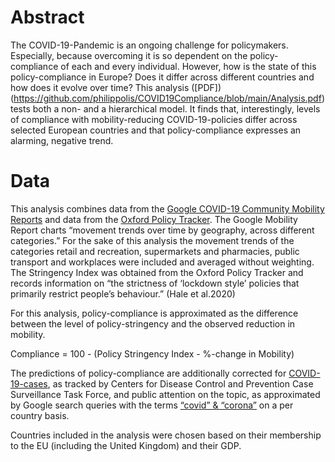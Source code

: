 # Abstract
The COVID-19-Pandemic is an ongoing challenge for policymakers. Especially, because overcoming it is so dependent on the policy-compliance of each and every individual. However, how is the state of this policy-compliance in Europe? Does it differ across different countries and how does it evolve over time? This analysis ([PDF])(https://github.com/philippolis/COVID19Compliance/blob/main/Analysis.pdf) tests both a non- and a hierarchical model. It finds that, interestingly, levels of compliance with mobility-reducing COVID-19-policies differ across selected European countries and that policy-compliance expresses an alarming, negative trend.

# Data
This analysis combines data from the [Google COVID-19 Community Mobility Reports](https://www.google.com/covid19/mobility) and data from the [Oxford Policy Tracker](https://www.bsg.ox.ac.uk/research/research-projects/coronavirus-government-response-tracker). The Google Mobility Report charts “movement trends over time by geography, across different categories.” For the sake of this analysis the movement trends of the categories retail and recreation, supermarkets and pharmacies, public transport and workplaces were included and averaged without weighting. The Stringency Index was obtained from the Oxford Policy Tracker and records information on “the strictness of ‘lockdown style’ policies that primarily restrict people’s behaviour.” (Hale et al.2020)

For this analysis, policy-compliance is approximated as the difference between the level of policy-stringency and the observed reduction in mobility.

Compliance = 100 - (Policy Stringency Index - %-change in Mobility)

The predictions of policy-compliance are additionally corrected for [COVID-19-cases](https://data.cdc.gov/Case-Surveillance/COVID-19-Case-Surveillance-Public-Use-Data/vbim-akqf/), as tracked by Centers for Disease Control and Prevention Case Surveillance Task Force, and public attention on the topic, as approximated by Google search queries with the terms [“covid” & “corona”](https://trends.google.com/trends/explore?q=covid,corona) on a per country basis.

Countries included in the analysis were chosen based on their membership to the EU (including the United
Kingdom) and their GDP.
